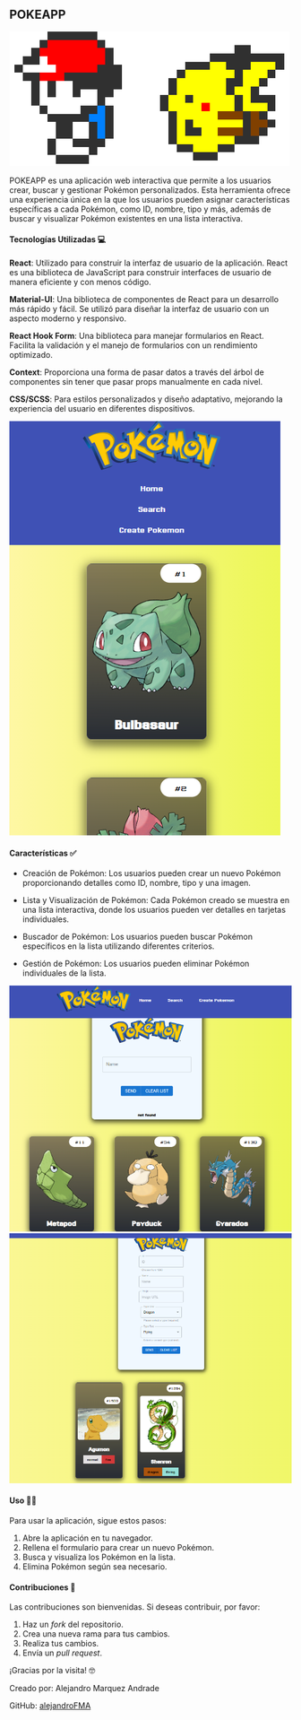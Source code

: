 
## POKEAPP
![ash y pikachu](./public/5FBP.gif)

POKEAPP es una aplicación web interactiva que permite a los usuarios crear, buscar y gestionar Pokémon personalizados. Esta herramienta ofrece una experiencia única en la que los usuarios pueden asignar características específicas a cada Pokémon, como ID, nombre, tipo y más, además de buscar y visualizar Pokémon existentes en una lista interactiva.

#### Tecnologías Utilizadas :computer:

**React**: Utilizado para construir la interfaz de usuario de la aplicación. React es una biblioteca de JavaScript para construir interfaces de usuario de manera eficiente y con menos código.

**Material-UI**: Una biblioteca de componentes de React para un desarrollo más rápido y fácil. Se utilizó para diseñar la interfaz de usuario con un aspecto moderno y responsivo.

**React Hook Form**: Una biblioteca para manejar formularios en React. Facilita la validación y el manejo de formularios con un rendimiento optimizado.

**Context**: Proporciona una forma de pasar datos a través del árbol de componentes sin tener que pasar props manualmente en cada nivel.

**CSS/SCSS**: Para estilos personalizados y diseño adaptativo, mejorando la experiencia del usuario en diferentes dispositivos.


![Home](image.png)


#### Características :white_check_mark:	

- Creación de Pokémon: Los usuarios pueden crear un nuevo Pokémon proporcionando detalles como ID, nombre, tipo y una imagen.

+ Lista y Visualización de Pokémon: Cada Pokémon creado se muestra en una lista interactiva, donde los usuarios pueden ver detalles en tarjetas individuales.

- Buscador de Pokémon: Los usuarios pueden buscar Pokémon específicos en la lista utilizando diferentes criterios.

+ Gestión de Pokémon: Los usuarios pueden eliminar Pokémon individuales de la lista.

![Buscador](image-1.png) ![Alt text](image-2.png)

#### Uso :technologist:	
Para usar la aplicación, sigue estos pasos:

1. Abre la aplicación en tu navegador.
2. Rellena el formulario para crear un nuevo Pokémon.
3. Busca y visualiza los Pokémon en la lista.
4. Elimina Pokémon según sea necesario.

#### Contribuciones :pray:	

Las contribuciones son bienvenidas. Si deseas contribuir, por favor:

1. Haz un _fork_ del repositorio.
2. Crea una nueva rama para tus cambios.
3. Realiza tus cambios.
4. Envía un _pull request_.


¡Gracias por la visita! :nerd_face:

Creado por: Alejandro Marquez Andrade

GitHub: [alejandroFMA](https://github.com/alejandroFMA)
